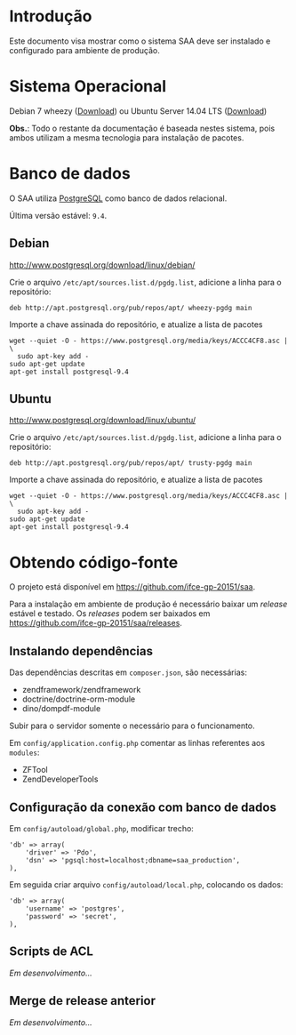 # Introdução

Este documento visa mostrar como o sistema SAA deve ser instalado e configurado
para ambiente de produção.

# Sistema Operacional

Debian 7 wheezy ([Download](http://debian.c3sl.ufpr.br/debian-cd/))
ou Ubuntu Server 14.04 LTS ([Download](http://www.ubuntu.com/download/server))

**Obs.**: Todo o restante da documentação é baseada nestes sistema, pois ambos
utilizam a mesma tecnologia para instalação de pacotes.

# Banco de dados

O SAA utiliza [PostgreSQL](http://www.postgresql.org/) como banco de dados relacional.

Última versão estável: `9.4`.

## Debian

<http://www.postgresql.org/download/linux/debian/>

Crie o arquivo `/etc/apt/sources.list.d/pgdg.list`, adicione a linha para o repositório:

~~~
deb http://apt.postgresql.org/pub/repos/apt/ wheezy-pgdg main
~~~

Importe a chave assinada do repositório, e atualize a lista de pacotes

~~~
wget --quiet -O - https://www.postgresql.org/media/keys/ACCC4CF8.asc | \
  sudo apt-key add -
sudo apt-get update
apt-get install postgresql-9.4
~~~

## Ubuntu

<http://www.postgresql.org/download/linux/ubuntu/>

Crie o arquivo `/etc/apt/sources.list.d/pgdg.list`, adicione a linha para o repositório:

~~~
deb http://apt.postgresql.org/pub/repos/apt/ trusty-pgdg main
~~~

Importe a chave assinada do repositório, e atualize a lista de pacotes

~~~
wget --quiet -O - https://www.postgresql.org/media/keys/ACCC4CF8.asc | \
  sudo apt-key add -
sudo apt-get update
apt-get install postgresql-9.4
~~~

# Obtendo código-fonte

O projeto está disponível em <https://github.com/ifce-gp-20151/saa>.

Para a instalação em ambiente de produção é necessário baixar um _release_ estável e testado.
Os _releases_ podem ser baixados em <https://github.com/ifce-gp-20151/saa/releases>.

## Instalando dependências

Das dependências descritas em `composer.json`, são necessárias:

* zendframework/zendframework
* doctrine/doctrine-orm-module
* dino/dompdf-module

Subir para o servidor somente o necessário para o funcionamento.

Em `config/application.config.php` comentar as linhas referentes aos `modules`:

* ZFTool
* ZendDeveloperTools

## Configuração da conexão com banco de dados

Em `config/autoload/global.php`, modificar trecho:

~~~
'db' => array(
	'driver' => 'Pdo',
	'dsn' => 'pgsql:host=localhost;dbname=saa_production',
),
~~~

Em seguida criar arquivo `config/autoload/local.php`, colocando os dados:

~~~
'db' => array(
    'username' => 'postgres',
	'password' => 'secret',
),
~~~

## Scripts de ACL

_Em desenvolvimento..._

## Merge de release anterior

_Em desenvolvimento..._
